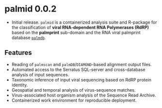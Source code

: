 # palmid 0.0.2

- Initial release. `palmid` is a containerized analysis suite and R-package for the classification of **viral RNA-dependent RNA Polymerases (RdRP)** based on the **palmprint** sub-domain and the RNA viral palmprint database [`palmdb`](https://github.com/rcedgar/palmdb).

## Features

- Reading of `palmscan` and `palmDB`/`DIAMOND`-based alignment output files.
- Automated access to the Serratus SQL-server and cross-database analysis of input sequences.
- Taxonomic inference of input viral sequencing based on RdRP protein identity.
- Geospatial and temporal analysis of virus-sequence matches.
- Virus-associated host organism analysis of the Sequence Read Archive.
- Containerized work environment for reproducible deployment.